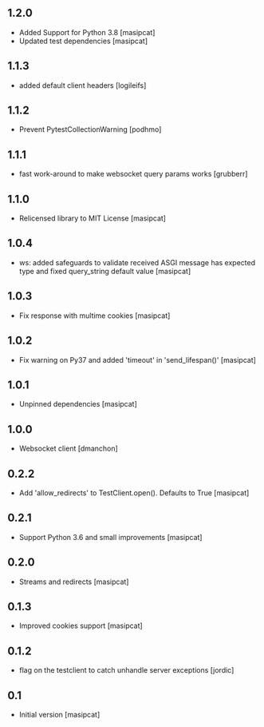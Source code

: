 1.2.0
-----
 - Added Support for Python 3.8
   [masipcat]
 - Updated test dependencies
   [masipcat]

1.1.3
-----
 - added default client headers
   [logileifs]

1.1.2
-----
 - Prevent PytestCollectionWarning
   [podhmo]

1.1.1
-----
 - fast work-around to make websocket query params works
   [grubberr]

1.1.0
-----
 - Relicensed library to MIT License
   [masipcat]

1.0.4
-----
 - ws: added safeguards to validate received ASGI message has expected type and fixed query_string default value
   [masipcat]

1.0.3
-----
 - Fix response with multime cookies
   [masipcat]

1.0.2
-----
 - Fix warning on Py37 and added 'timeout' in 'send_lifespan()'
   [masipcat]

1.0.1
-----
 - Unpinned dependencies
   [masipcat]

1.0.0
-----
 - Websocket client
   [dmanchon]

0.2.2
-----
 - Add 'allow_redirects' to TestClient.open(). Defaults to True
   [masipcat]

0.2.1
-----
 - Support Python 3.6 and small improvements
   [masipcat]

0.2.0
-----
 - Streams and redirects
   [masipcat]

0.1.3
-----
 - Improved cookies support
   [masipcat]

0.1.2
-----
 - flag on the testclient to catch unhandle server exceptions
   [jordic]

0.1
---
 - Initial version
   [masipcat]
